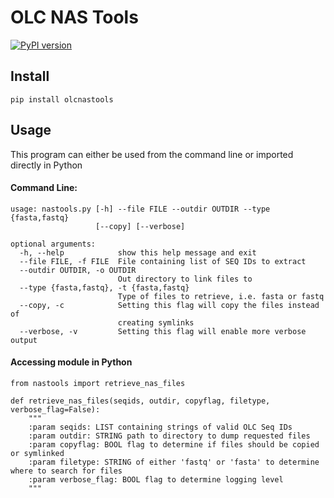 # OLC NAS Tools
[![PyPI version](https://badge.fury.io/py/olcnastools.svg)](https://badge.fury.io/py/olcnastools)

## Install
```
pip install olcnastools
```

## Usage
This program can either be used from the command line or imported directly in Python

#### Command Line:
```
usage: nastools.py [-h] --file FILE --outdir OUTDIR --type {fasta,fastq}
                   [--copy] [--verbose]

optional arguments:
  -h, --help            show this help message and exit
  --file FILE, -f FILE  File containing list of SEQ IDs to extract
  --outdir OUTDIR, -o OUTDIR
                        Out directory to link files to
  --type {fasta,fastq}, -t {fasta,fastq}
                        Type of files to retrieve, i.e. fasta or fastq
  --copy, -c            Setting this flag will copy the files instead of
                        creating symlinks
  --verbose, -v         Setting this flag will enable more verbose output

```

#### Accessing module in Python
```from nastools import retrieve_nas_files```

```
def retrieve_nas_files(seqids, outdir, copyflag, filetype, verbose_flag=False):
    """
    :param seqids: LIST containing strings of valid OLC Seq IDs
    :param outdir: STRING path to directory to dump requested files
    :param copyflag: BOOL flag to determine if files should be copied or symlinked
    :param filetype: STRING of either 'fastq' or 'fasta' to determine where to search for files
    :param verbose_flag: BOOL flag to determine logging level
    """
```
